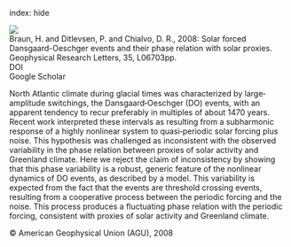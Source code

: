 index: hide

<div class="Citation">
    <div class="Citation-thumb CitationThumb-linked"  data-href="https://doi.org/10.1029/2008gl033414">
      <img src="https://static.claimspace.cloud/climate-study-static/refs/thumbs/5/Braun_et_al_2008-thumb.png" />
    </div>

  <div class="Citation-body">
    <div class="Citation-text">Braun, H. and Ditlevsen, P. and Chialvo, D. R., 2008: Solar forced Dansgaard-Oeschger events and their phase relation with solar proxies. <span class="Article-journal">Geophysical Research Letters, </span><span class="Article-volume">35, </span>L06703pp.</div>
    <div class="Citation-links">
      <div class="CitationLink" data-href="https://doi.org/10.1029/2008gl033414">
        <div class="CitationLink-icon CitationLink-Doi"></div>
        <div class="CitationLink-text">DOI</div>
      </div>
      <div class="CitationLink" data-href="https://scholar.google.com/scholar?q=10.1029/2008gl033414">
        <div class="CitationLink-icon CitationLink-Scholar"></div>
        <div class="CitationLink-text">Google Scholar</div>
      </div>
    </div>
  </div>
</div>

North Atlantic climate during glacial times was characterized by large‐amplitude switchings, the Dansgaard‐Oeschger (DO) events, with an apparent tendency to recur preferably in multiples of about 1470 years. Recent work interpreted these intervals as resulting from a subharmonic response of a highly nonlinear system to quasi‐periodic solar forcing plus noise. This hypothesis was challenged as inconsistent with the observed variability in the phase relation between proxies of solar activity and Greenland climate. Here we reject the claim of inconsistency by showing that this phase variability is a robust, generic feature of the nonlinear dynamics of DO events, as described by a model. This variability is expected from the fact that the events are threshold crossing events, resulting from a cooperative process between the periodic forcing and the noise. This process produces a fluctuating phase relation with the periodic forcing, consistent with proxies of solar activity and Greenland climate.

<div class="Citation-copy">
&copy; American Geophysical Union (AGU), 2008
</div>